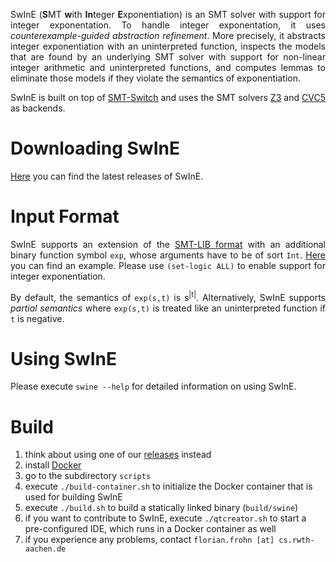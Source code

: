<head>
    <title>SwInE</title>
    <style>
        p {text-align: justify;}
    </style>
</head>

SwInE (**S**MT **w**ith **In**teger **E**xponentiation) is an SMT solver with support for integer exponentation.
To handle integer exponentation, it uses *counterexample-guided abstraction refinement*.
More precisely, it abstracts integer exponentiation with an uninterpreted function, inspects the models that are found by an underlying SMT solver with support for non-linear integer arithmetic and uninterpreted functions, and computes lemmas to eliminate those models if they violate the semantics of exponentiation.

SwInE is built on top of [SMT-Switch](https://github.com/stanford-centaur/smt-switch) and uses the SMT solvers [Z3](https://github.com/Z3Prover/z3/) and [CVC5](https://cvc5.github.io/) as backends.

# Downloading SwInE

[Here](https://github.com/ffrohn/swine/releases) you can find the latest releases of SwInE.

# Input Format

SwInE supports an extension of the [SMT-LIB format](https://smtlib.cs.uiowa.edu/) with an additional binary function symbol `exp`, whose arguments have to be of sort `Int`.
[Here](./leading.smt2) you can find an example.
Please use `(set-logic ALL)` to enable support for integer exponentiation.

By default, the semantics of `exp(s,t)` is s<sup>|t|</sup>.
Alternatively, SwInE supports *partial semantics* where `exp(s,t)` is treated like an uninterpreted function if `t` is negative.

# Using SwInE

Please execute `swine --help` for detailed information on using SwInE.

# Build

1. think about using one of our [releases](https://github.com/ffrohn/swine/releases) instead
2. install [Docker](https://www.docker.com/)
3. go to the subdirectory `scripts`
4. execute `./build-container.sh` to initialize the Docker container that is used for building SwInE
5. execute `./build.sh` to build a statically linked binary (`build/swine`)
6. if you want to contribute to SwInE, execute `./qtcreator.sh` to start a pre-configured IDE, which runs in a Docker container as well
7. if you experience any problems, contact `florian.frohn [at] cs.rwth-aachen.de`


